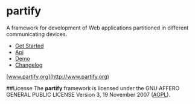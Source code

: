 partify
=====

A framework for development of Web applications partitioned in different communicating devices.

* [Get Started](https://github.com/sipy/partify/wiki/Get-Started/)
* [Api](http://www.partify.org/api/)
* [Demo](http://www.partify.org/partify/demo/)
* [Changelog](https://github.com/sipy/partify/blob/master/CHANGELOG.md)


[www.partify.org](http://www.partify.org)

##License
The **partify** framework is licensed under the GNU AFFERO GENERAL PUBLIC LICENSE Version 3, 19 November 2007 ([AGPL](http://www.gnu.org/licenses/agpl-3.0.html)).
